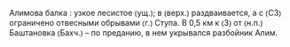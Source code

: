 ---
---

Алимова балка
: узкое лесистое ⦅ущ.⦆; в ⦅верх.⦆ раздваивается, а с ⦅СЗ⦆ ограничено отвесными обрывами ⦅г.⦆ Ступа. В 0,5 км к ⦅З⦆ от ⦅н.п.⦆ Баштановка ⦅Бахч.⦆ – по преданию, в нем укрывался разбойник Алим.
